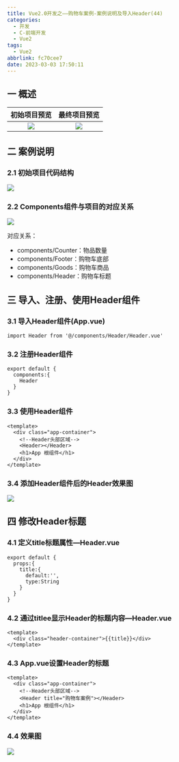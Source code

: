```yaml
---
title: Vue2.0开发之——购物车案例-案例说明及导入Header(44)
categories:
  - 开发
  - C-前端开发
  - Vue2
tags:
  - Vue2
abbrlink: fc70cee7
date: 2023-03-03 17:50:11
---
```

## 一 概述

| 初始项目预览 | 最终项目预览 |
| :----------: | :----------: |
|    ![][1]    |    ![][2]    |

<!--more-->

## 二 案例说明

### 2.1 初始项目代码结构
![][3]

### 2.2 Components组件与项目的对应关系

![][4]

对应关系：

* components/Counter：物品数量
* components/Footer：购物车底部
* components/Goods：购物车商品
* components/Header：购物车标题

## 三 导入、注册、使用Header组件

### 3.1 导入Header组件(App.vue)

```
import Header from '@/components/Header/Header.vue'
```

### 3.2 注册Header组件

```
export default {
  components:{
    Header
  }
}
```

### 3.3 使用Header组件

```
<template>
  <div class="app-container">
    <!--Header头部区域-->
    <Header></Header>
    <h1>App 根组件</h1>
  </div>
</template>
```

### 3.4 添加Header组件后的Header效果图
![][5]

## 四 修改Header标题

### 4.1 定义title标题属性—Header.vue

```
export default {
  props:{
    title:{
      default:'',
      type:String
    }
  }
}
```

### 4.2 通过titlee显示Header的标题内容—Header.vue

```
<template>
  <div class="header-container">{{title}}</div>
</template>
```

### 4.3 App.vue设置Header的标题

```
<template>
  <div class="app-container">
    <!--Header头部区域-->
    <Header title="购物车案例"></Header>
    <h1>App 根组件</h1>
  </div>
</template>
```

### 4.4 效果图
![][6]



[1]:https://jsd.onmicrosoft.cn/gh/PGzxc/CDN/blog-vue/vue2.0-44-cart-app-init-view.png
[2]:https://jsd.onmicrosoft.cn/gh/PGzxc/CDN/blog-vue/vue2.0-44-cart-app-finish-view.png
[3]:https://jsd.onmicrosoft.cn/gh/PGzxc/CDN/blog-vue/vue2.0-44-cart-components-view.png
[4]:https://jsd.onmicrosoft.cn/gh/PGzxc/CDN/blog-vue/vue2.0-44-cart-struct-view.png
[5]:https://jsd.onmicrosoft.cn/gh/PGzxc/CDN/blog-vue/vue2.0-44-cart-header-view.png
[6]:https://jsd.onmicrosoft.cn/gh/PGzxc/CDN/blog-vue/vue2.0-44-cart-header-title.png